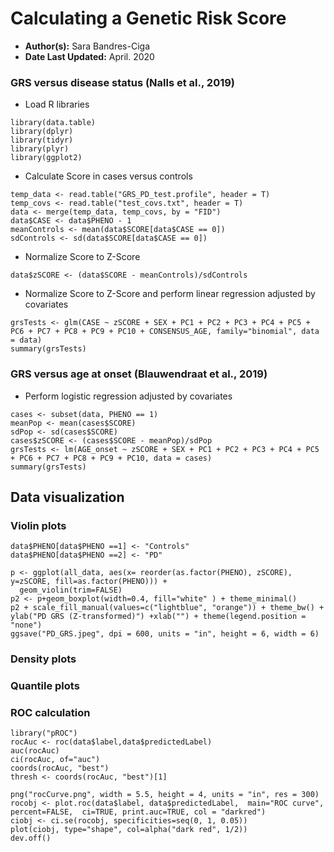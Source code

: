 # Calculating a Genetic Risk Score

- **Author(s):** Sara Bandres-Ciga
- **Date Last Updated:** April. 2020

### GRS versus disease status (Nalls et al., 2019)

* Load R libraries

```
library(data.table)
library(dplyr)
library(tidyr)
library(plyr)
library(ggplot2)
```

* Calculate Score in cases versus controls 

```
temp_data <- read.table("GRS_PD_test.profile", header = T) 
temp_covs <- read.table("test_covs.txt", header = T)
data <- merge(temp_data, temp_covs, by = "FID")
data$CASE <- data$PHENO - 1
meanControls <- mean(data$SCORE[data$CASE == 0])
sdControls <- sd(data$SCORE[data$CASE == 0])
```

* Normalize Score to Z-Score 

```
data$zSCORE <- (data$SCORE - meanControls)/sdControls
```

* Normalize Score to Z-Score and perform linear regression adjusted by covariates

```
grsTests <- glm(CASE ~ zSCORE + SEX + PC1 + PC2 + PC3 + PC4 + PC5 + PC6 + PC7 + PC8 + PC9 + PC10 + CONSENSUS_AGE, family="binomial", data = data)
summary(grsTests)
```

### GRS versus age at onset (Blauwendraat et al., 2019)

* Perform logistic regression adjusted by covariates

```
cases <- subset(data, PHENO == 1)
meanPop <- mean(cases$SCORE)
sdPop <- sd(cases$SCORE)
cases$zSCORE <- (cases$SCORE - meanPop)/sdPop
grsTests <- lm(AGE_onset ~ zSCORE + SEX + PC1 + PC2 + PC3 + PC4 + PC5 + PC6 + PC7 + PC8 + PC9 + PC10, data = cases)
summary(grsTests)
```

## Data visualization

### Violin plots

```
data$PHENO[data$PHENO ==1] <- "Controls"
data$PHENO[data$PHENO ==2] <- "PD"

p <- ggplot(all_data, aes(x= reorder(as.factor(PHENO), zSCORE), y=zSCORE, fill=as.factor(PHENO))) +
  geom_violin(trim=FALSE)
p2 <- p+geom_boxplot(width=0.4, fill="white" ) + theme_minimal()
p2 + scale_fill_manual(values=c("lightblue", "orange")) + theme_bw() + ylab("PD GRS (Z-transformed)") +xlab("") + theme(legend.position = "none")
ggsave("PD_GRS.jpeg", dpi = 600, units = "in", height = 6, width = 6)

```
### Density plots

### Quantile plots

### ROC calculation

```
library("pROC")
rocAuc <- roc(data$label,data$predictedLabel)
auc(rocAuc)
ci(rocAuc, of="auc")
coords(rocAuc, "best")
thresh <- coords(rocAuc, "best")[1]
```

```
png("rocCurve.png", width = 5.5, height = 4, units = "in", res = 300)
rocobj <- plot.roc(data$label, data$predictedLabel,  main="ROC curve", percent=FALSE,  ci=TRUE, print.auc=TRUE, col = "darkred")
ciobj <- ci.se(rocobj, specificities=seq(0, 1, 0.05))
plot(ciobj, type="shape", col=alpha("dark red", 1/2))
dev.off()
```
